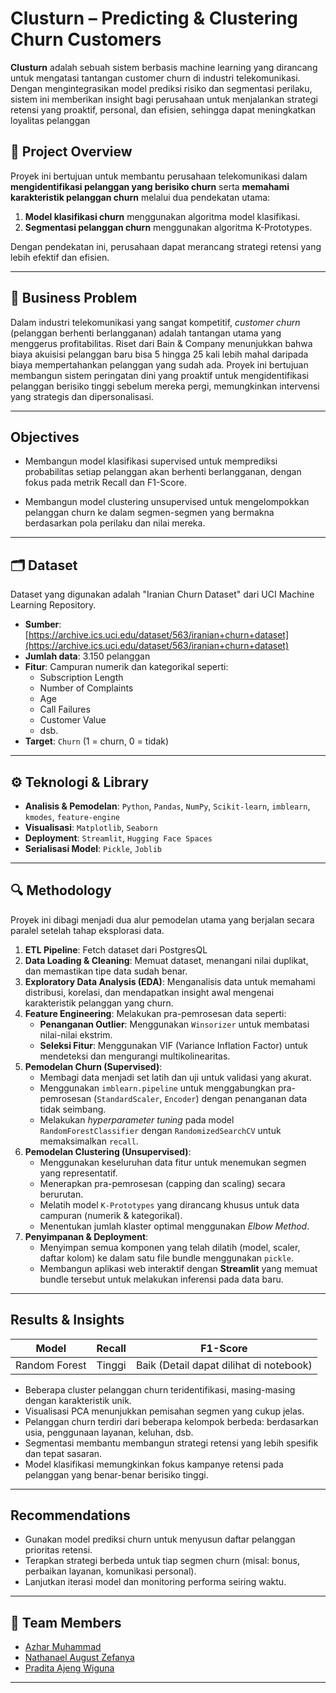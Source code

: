 # Clusturn – Predicting & Clustering Churn Customers

**Clusturn** adalah sebuah sistem berbasis machine learning yang dirancang untuk mengatasi tantangan customer churn di industri telekomunikasi. Dengan mengintegrasikan model prediksi risiko dan segmentasi perilaku, sistem ini memberikan insight bagi perusahaan untuk menjalankan strategi retensi yang proaktif, personal, dan efisien, sehingga dapat meningkatkan loyalitas pelanggan

## 📌 Project Overview

Proyek ini bertujuan untuk membantu perusahaan telekomunikasi dalam **mengidentifikasi pelanggan yang berisiko churn** serta **memahami karakteristik pelanggan churn** melalui dua pendekatan utama:

1. **Model klasifikasi churn** menggunakan algoritma model klasifikasi.
2. **Segmentasi pelanggan churn** menggunakan algoritma K-Prototypes.

Dengan pendekatan ini, perusahaan dapat merancang strategi retensi yang lebih efektif dan efisien.

---

## 🎯 Business Problem

Dalam industri telekomunikasi yang sangat kompetitif, *customer churn* (pelanggan berhenti berlangganan) adalah tantangan utama yang menggerus profitabilitas. Riset dari Bain & Company menunjukkan bahwa biaya akuisisi pelanggan baru bisa 5 hingga 25 kali lebih mahal daripada biaya mempertahankan pelanggan yang sudah ada. Proyek ini bertujuan membangun sistem peringatan dini yang proaktif untuk mengidentifikasi pelanggan berisiko tinggi sebelum mereka pergi, memungkinkan intervensi yang strategis dan dipersonalisasi.

---

## Objectives

* Membangun model klasifikasi supervised untuk memprediksi probabilitas setiap pelanggan akan berhenti berlangganan, dengan fokus pada metrik Recall dan F1-Score.

* Membangun model clustering unsupervised untuk mengelompokkan pelanggan churn ke dalam segmen-segmen yang bermakna berdasarkan pola perilaku dan nilai mereka.

---

## 🗂️ Dataset

Dataset yang digunakan adalah "Iranian Churn Dataset" dari UCI Machine Learning Repository.
- **Sumber**: [https://archive.ics.uci.edu/dataset/563/iranian+churn+dataset](https://archive.ics.uci.edu/dataset/563/iranian+churn+dataset)
- **Jumlah data**: 3.150 pelanggan
- **Fitur**: Campuran numerik dan kategorikal seperti:
  - Subscription Length
  - Number of Complaints
  - Age
  - Call Failures
  - Customer Value
  - dsb.
- **Target**: `Churn` (1 = churn, 0 = tidak)

---

## ⚙️ Teknologi & Library

* **Analisis & Pemodelan**: `Python`, `Pandas`, `NumPy`, `Scikit-learn`, `imblearn`, `kmodes`, `feature-engine`
* **Visualisasi**: `Matplotlib`, `Seaborn`
* **Deployment**: `Streamlit`, `Hugging Face Spaces`
* **Serialisasi Model**: `Pickle`, `Joblib`

---

## 🔍 Methodology

Proyek ini dibagi menjadi dua alur pemodelan utama yang berjalan secara paralel setelah tahap eksplorasi data.

1.  **ETL Pipeline**: Fetch dataset dari PostgresQL
2. **Data Loading & Cleaning**: Memuat dataset, menangani nilai duplikat, dan memastikan tipe data sudah benar.
3.  **Exploratory Data Analysis (EDA)**: Menganalisis data untuk memahami distribusi, korelasi, dan mendapatkan insight awal mengenai karakteristik pelanggan yang churn.
4.  **Feature Engineering**: Melakukan pra-pemrosesan data seperti:
    * **Penanganan Outlier**: Menggunakan `Winsorizer` untuk membatasi nilai-nilai ekstrim.
    * **Seleksi Fitur**: Menggunakan VIF (Variance Inflation Factor) untuk mendeteksi dan mengurangi multikolinearitas.
5.  **Pemodelan Churn (Supervised)**:
    * Membagi data menjadi set latih dan uji untuk validasi yang akurat.
    * Menggunakan `imblearn.pipeline` untuk menggabungkan pra-pemrosesan (`StandardScaler`, `Encoder`) dengan penanganan data tidak seimbang.
    * Melakukan *hyperparameter tuning* pada model `RandomForestClassifier` dengan `RandomizedSearchCV` untuk memaksimalkan `recall`.
6.  **Pemodelan Clustering (Unsupervised)**:
    * Menggunakan keseluruhan data fitur untuk menemukan segmen yang representatif.
    * Menerapkan pra-pemrosesan (capping dan scaling) secara berurutan.
    * Melatih model `K-Prototypes` yang dirancang khusus untuk data campuran (numerik & kategorikal).
    * Menentukan jumlah klaster optimal menggunakan *Elbow Method*.
7.  **Penyimpanan & Deployment**:
    * Menyimpan semua komponen yang telah dilatih (model, scaler, daftar kolom) ke dalam satu file bundle menggunakan `pickle`.
    * Membangun aplikasi web interaktif dengan **Streamlit** yang memuat bundle tersebut untuk melakukan inferensi pada data baru.

---

## Results & Insights
| Model | Recall | F1-Score |
|-------|--------|----------|
| Random Forest | Tinggi | Baik (Detail dapat dilihat di notebook) |

- Beberapa cluster pelanggan churn teridentifikasi, masing-masing dengan karakteristik unik.
- Visualisasi PCA menunjukkan pemisahan segmen yang cukup jelas.
- Pelanggan churn terdiri dari beberapa kelompok berbeda: berdasarkan usia, penggunaan layanan, keluhan, dsb.
- Segmentasi membantu membangun strategi retensi yang lebih spesifik dan tepat sasaran.
- Model klasifikasi memungkinkan fokus kampanye retensi pada pelanggan yang benar-benar berisiko tinggi.

---

## Recommendations
- Gunakan model prediksi churn untuk menyusun daftar pelanggan prioritas retensi.
- Terapkan strategi berbeda untuk tiap segmen churn (misal: bonus, perbaikan layanan, komunikasi personal).
- Lanjutkan iterasi model dan monitoring performa seiring waktu.

---

## 👥 Team Members
- [Azhar Muhammad](https://github.com/azharmuhammad-3124)
- [Nathanael August Zefanya](https://github.com/nathanaelzefanya)
- [Pradita Ajeng Wiguna](https://github.com/praditaw)

---
